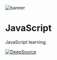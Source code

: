 ![banner](https://tiddi.kunalsin9h.com/TYVvX5v)

# JavaScript
JavaScript learning.

[![DeepSource](https://deepsource.io/gh/KunalSin9h/JavaScript.svg/?label=active+issues&show_trend=true&token=S6vjVo4PFTwGMHurDypoYdYN)](https://deepsource.io/gh/KunalSin9h/JavaScript/?ref=repository-badge)
